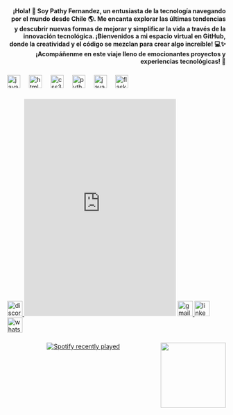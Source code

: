<br clear="both">

<h4 align="right">¡Hola! 👋 Soy Pathy Fernandez, un entusiasta de la tecnología navegando por el mundo desde Chile 🌎. Me encanta explorar las últimas tendencias y descubrir nuevas formas de mejorar y simplificar la vida a través de la innovación tecnológica. ¡Bienvenidos a mi espacio virtual en GitHub, donde la creatividad y el código se mezclan para crear algo increíble! 💻✨ ¡Acompáñenme en este viaje lleno de emocionantes proyectos y experiencias tecnológicas! 🚀</h4>

###

<div align="left">
  <img src="https://cdn.jsdelivr.net/gh/devicons/devicon/icons/javascript/javascript-original.svg" height="30" alt="javascript logo"  />
  <img width="12" />
  <img src="https://cdn.jsdelivr.net/gh/devicons/devicon/icons/html5/html5-original.svg" height="30" alt="html5 logo"  />
  <img width="12" />
  <img src="https://cdn.jsdelivr.net/gh/devicons/devicon/icons/css3/css3-original.svg" height="30" alt="css3 logo"  />
  <img width="12" />
  <img src="https://cdn.jsdelivr.net/gh/devicons/devicon/icons/python/python-original.svg" height="30" alt="python logo"  />
  <img width="12" />
  <img src="https://cdn.jsdelivr.net/gh/devicons/devicon/icons/java/java-original.svg" height="30" alt="java logo"  />
  <img width="12" />
  <img src="https://skillicons.dev/icons?i=flask" height="30" alt="flask logo"  />
</div>

###

<div align="left">
  <a href="https://discord.com/invite/tu_codigo_de_invitacion" target="_blank">
    <img src="https://img.shields.io/static/v1?message=Discord&logo=discord&label=&color=7289DA&logoColor=white&labelColor=&style=for-the-badge" height="35" alt="discord logo" />
  </a>


<iframe src="https://discord.com/widget?id=1030113266720063562&theme=dark" width="350" height="500" allowtransparency="true" frameborder="0" sandbox="allow-popups allow-popups-to-escape-sandbox allow-same-origin allow-scripts"></iframe>


  <a href="pat.fernadez20@gmail.com" target="_blank">
    <img src="https://img.shields.io/static/v1?message=Gmail&logo=gmail&label=&color=D14836&logoColor=white&labelColor=&style=for-the-badge" height="35" alt="gmail logo"  />
  </a>
  <a href="www.linkedin.com/in/patricia-fernandez-rojas" target="_blank">
    <img src="https://img.shields.io/static/v1?message=LinkedIn&logo=linkedin&label=&color=0077B5&logoColor=white&labelColor=&style=for-the-badge" height="35" alt="linkedin logo"  />
  </a>
  <a href="+56965720864" target="_blank">
    <img src="https://img.shields.io/static/v1?message=Whatsapp&logo=whatsapp&label=&color=25D366&logoColor=white&labelColor=&style=for-the-badge" height="35" alt="whatsapp logo"  />
  </a>
</div>

###

<img align="right" height="150" src="https://octodex.github.com/images/femalecodertocat.png"  />

###

<div align="center">
  <a href="https://open.spotify.com/user/12145007501">
    <img src="https://spotify-recently-played-readme.vercel.app/api?user=12145007501&count=10" alt="Spotify recently played"  />
  </a>
</div>

###
